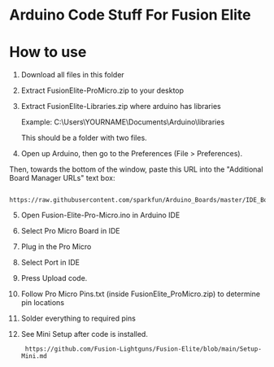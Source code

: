 # Arduino Code Stuff For Fusion Elite

# How to use

   1. Download all files in this folder
      
   2. Extract FusionElite-ProMicro.zip to your desktop

   3. Extract FusionElite-Libraries.zip where arduino has libraries

        Example: C:\Users\YOURNAME\Documents\Arduino\libraries
        
        This should be a folder with two files.
                 
   4. Open up Arduino, then go to the Preferences (File > Preferences). 
   
   Then, towards the bottom of the window, paste this URL into the "Additional Board Manager URLs" text box:
   
      https://raw.githubusercontent.com/sparkfun/Arduino_Boards/master/IDE_Board_Manager/package_sparkfun_index.json
   
         
   5. Open Fusion-Elite-Pro-Micro.ino in Arduino IDE
   
   6. Select Pro Micro Board in IDE
   
   7. Plug in the Pro Micro
   
   8. Select Port in IDE 
   
   9. Press Upload code.
   
   10. Follow Pro Micro Pins.txt (inside FusionElite_ProMicro.zip)  to determine pin locations
  
   11. Solder everything to required pins
   
   12. See Mini Setup after code is installed.
   
            https://github.com/Fusion-Lightguns/Fusion-Elite/blob/main/Setup-Mini.md

